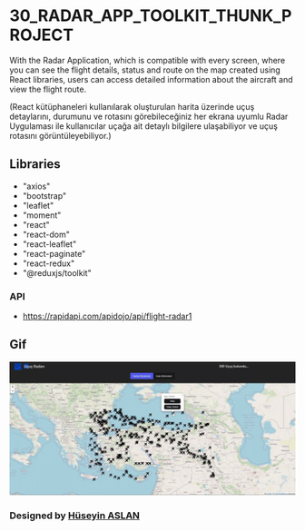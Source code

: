 # 30_RADAR_APP_TOOLKIT_THUNK_PROJECT

With the Radar Application, which is compatible with every screen, where you can see the flight details, status and route on the map created using React libraries, users can access detailed information about the aircraft and view the flight route.

(React kütüphaneleri kullanılarak oluşturulan harita üzerinde uçuş detaylarını, durumunu ve rotasını görebileceğiniz  her ekrana uyumlu Radar Uygulaması ile kullanıcılar uçağa ait detaylı bilgilere ulaşabiliyor ve uçuş rotasını görüntüleyebiliyor.)


## Libraries
- "axios"
- "bootstrap"
- "leaflet"
- "moment"
- "react"
- "react-dom"
- "react-leaflet"
-  "react-paginate" 
- "react-redux"
- "@reduxjs/toolkit"
   
   
### API

- https://rapidapi.com/apidojo/api/flight-radar1 


## Gif

![](/public/GIF.gif)

###  Designed by <a href="https://www.linkedin.com/in/h%C3%BCseyin-aslan-128519203/" target="_blank">Hüseyin ASLAN</a> 
    
    
    
    
    







